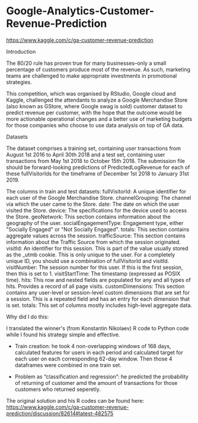 # Google-Analytics-Customer-Revenue-Prediction
https://www.kaggle.com/c/ga-customer-revenue-prediction

Introduction

The 80/20 rule has proven true for many businesses–only a small percentage of customers produce most of the revenue. As such, marketing teams are challenged to make appropriate investments in promotional strategies.

This competition, which was organised by RStudio, Google cloud and Kaggle, challenged the attendants to analyze a Google Merchandise Store (also known as GStore, where Google swag is sold) customer dataset to predict revenue per customer, with the hope that the outcome would be more actionable operational changes and a better use of marketing budgets for those companies who choose to use data analysis on top of GA data.

Datasets 

The dataset comprises a training set, containing user transactions from August 1st 2016 to April 30th 2018 and a test set, containing user transactions from May 1st 2018 to October 15th 2018. The submission file should be forward-looking predictions of PredictedLogRevenue for each of these fullVisitorIds for the timeframe of December 1st 2018 to January 31st 2019.

The columns in train and test datasets:
fullVisitorId: A unique identifier for each user of the Google Merchandise Store.
channelGrouping: The channel via which the user came to the Store.
date: The date on which the user visited the Store.
device: The specifications for the device used to access the Store.
geoNetwork: This section contains information about the geography of the user.
socialEngagementType: Engagement type, either "Socially Engaged" or "Not Socially Engaged".
totals: This section contains aggregate values across the session.
trafficSource: This section contains information about the Traffic Source from which the session originated.
visitId: An identifier for this session. This is part of the value usually stored as the _utmb cookie. This is only unique to the user. For a completely unique ID, you should use a combination of fullVisitorId and visitId.
visitNumber: The session number for this user. If this is the first session, then this is set to 1.
visitStartTime: The timestamp (expressed as POSIX time).
hits: This row and nested fields are populated for any and all types of hits. Provides a record of all page visits.
customDimensions: This section contains any user-level or session-level custom dimensions that are set for a session. This is a repeated field and has an entry for each dimension that is set.
totals: This set of columns mostly includes high-level aggregate data.
    
Why did I do this:

I translated the winner's (from Konstantin Nikolaev) R code to Python code while I found his strategy simple and effective. 

- Train creation: he took 4 non-overlapping windows of 168 days, calculated features for users in each period and calculated target for each user on each corresponding 62-day window. Then those 4 dataframes were combined in one train set.

- Problem as “classification and regression”: he predicted the probability of returning of customer amd the amount of transactions for those customers who returned seperetly.

The original solution and his R codes can be found here:
https://www.kaggle.com/c/ga-customer-revenue-prediction/discussion/82614#latest-482575
